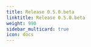 ```yaml
---
title: Release 0.5.0.beta
linktitle: Release 0.5.0.beta
weight: 990
sidebar_multicard: true
icon: docs
---
```

